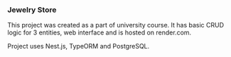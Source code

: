 ### Jewelry Store

This project was created as a part of university course.
It has basic CRUD logic for 3 entities, web interface and is hosted on render.com.

Project uses Nest.js, TypeORM and PostgreSQL.
